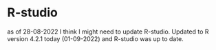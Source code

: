 # R-studio
as of 28-08-2022 I think I might need to update R-studio.
Updated to R version 4.2.1 today (01-09-2022) and R-studio was up to date.

